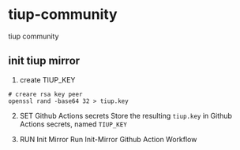 # tiup-community
tiup community 


## init tiup mirror 
1. create TIUP_KEY 
```
# creare rsa key peer
openssl rand -base64 32 > tiup.key
```
2. SET Github Actions secrets
Store the resulting `tiup.key` in Github Actions secrets, named `TIUP_KEY`

3. RUN Init Mirror
Run Init-Mirror Github Action Workflow